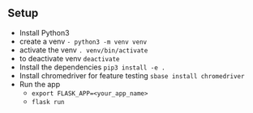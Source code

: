 ## Setup

- Install Python3
- create a venv `- python3 -m venv venv`
- activate the venv `. venv/bin/activate`
- to deactivate venv `deactivate`
- Install the dependencies `pip3 install -e .`
- Install chromedriver for feature testing `sbase install chromedriver`
- Run the app
  * `export FLASK_APP=<your_app_name>`
  * `flask run`
